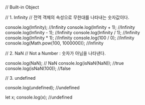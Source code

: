 // Built-in Object

// 1. Infinity
// 전역 객체의 속성으로 무한대를 나타내는 숫자값이다.

console.log(Infinity); //Infinity
console.log(Infinity + 1); //Infinity
console.log(Infinity - 1); //Infinity
console.log(Infinity / 1); //Infinity
console.log(Infinity * 1); //Infinity
console.log(100 / 0); //Infinity
console.log(Math.pow(100, 1000000)); //Infinity

// 2. NaN
// Not a Number : 숫자가 아님을 나타낸다.

console.log(NaN); // NaN
console.log(isNaN(NaN)); //true
console.log(isNaN(100)); //false

// 3. undefined

console.log(undefined); //undefined

let x;
console.log(x); //undefined
